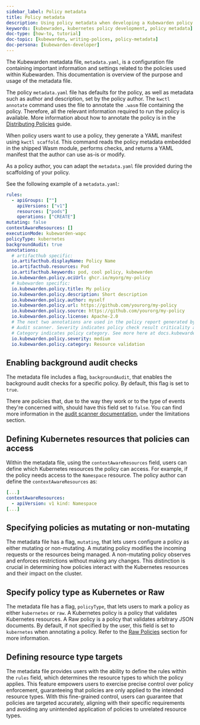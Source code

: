 ```yaml
---
sidebar_label: Policy metadata
title: Policy metadata
description: Using policy metadata when developing a Kubewarden policy.
keywords: [kubewraden, kubernetes policy development, policy metadata]
doc-type: [how-to, tutorial]
doc-topic: [kubewarden, writing-polices, policy-metadata]
doc-persona: [kubewarden-developer]
---
```


<head>
  <link rel="canonical" href="https://docs.kubewarden.io/writing-policies/metadata"/>
</head>

The Kubewarden metadata file, `metadata.yaml`,
is a configuration file containing important information and settings
related to the policies used within Kubewarden.
This documentation is overview of the purpose and usage of the metadata file.

The policy `metadata.yaml` file has defaults for the policy,
as well as metadata such as author and description,
set by the policy author.
The `kwctl annotate` command uses the file to annotate the `.wasm` file containing the policy.
Therefore, all the relevant information required to run the policy is available.
More information about how to annotate the policy is in the
[Distributing Policies](../distributing-policies.md) guide.

When policy users want to use a policy, they generate a YAML manifest using `kwctl scaffold`.
This command reads the policy metadata embedded in the shipped Wasm module,
performs checks, and returns a YAML manifest that the author can use as-is or modify.

As a policy author, you can adapt the `metadata.yaml` file provided during the
scaffolding of your policy.

See the following example of a `metadata.yaml`:

```yaml
rules:
  - apiGroups: [""]
    apiVersions: ["v1"]
    resources: ["pods"]
    operations: ["CREATE"]
mutating: false
contextAwareResources: []
executionMode: kubewarden-wapc
policyType: kubernetes
backgroundAudit: true
annotations:
  # artifacthub specific:
  io.artifacthub.displayName: Policy Name
  io.artifacthub.resources: Pod
  io.artifacthub.keywords: pod, cool policy, kubewarden
  io.kubewarden.policy.ociUrl: ghcr.io/myorg/my-policy
  # kubewarden specific:
  io.kubewarden.policy.title: My policy
  io.kubewarden.policy.description: Short description
  io.kubewarden.policy.author: myself
  io.kubewarden.policy.url: https://github.com/yourorg/my-policy
  io.kubewarden.policy.source: https://github.com/yourorg/my-policy
  io.kubewarden.policy.license: Apache-2.0
  # The next two annotations are used in the policy report generated by the
  # Audit scanner. Severity indicates policy check result criticality and
  # Category indicates policy category. See more here at docs.kubewarden.io
  io.kubewarden.policy.severity: medium
  io.kubewarden.policy.category: Resource validation
```

## Enabling background audit checks

The metadata file includes a flag, `backgroundAudit`,
that enables the background audit checks for a specific policy.
By default, this flag is set to `true`.

There are policies that, due to the way they work or to the type of events they're concerned with,
should have this field set to `false`.
You can find more information in the
[audit scanner documentation](../explanations/audit-scanner#limitations),
under the limitations section.

## Defining Kubernetes resources that policies can access

Within the metadata file,
using the `contextAwareResources` field,
users can define which Kubernetes resources the policy can access.
For example, if the policy needs access to the `Namespace` resource.
The policy author can define the `contextAwareResources` as:

```yaml
[...]
contextAwareResources:
  - apiVersion: v1 kind: Namespace
[...]
```

## Specifying policies as mutating or non-mutating

The metadata file has a flag, `mutating`,
that lets users configure a policy as either mutating or non-mutating.
A mutating policy modifies the incoming requests or the resources being managed.
A non-mutating policy observes and enforces restrictions without making any changes.
This distinction is crucial in determining how policies interact with the Kubernetes resources and their impact on the cluster.

## Specify policy type as Kubernetes or Raw

The metadata file has a flag, `policyType`, that lets users to mark a policy as either `kubernetes` or `raw`.
A Kubernetes policy is a policy that validates Kubernetes resources.
A Raw policy is a policy that validates arbitrary JSON documents.
By default, if not specified by the user, this field is set to `kubernetes` when annotating a policy.
Refer to the [Raw Policies](../howtos/raw-policies.md) section for more information.

## Defining resource type targets

The metadata file provides users with the ability to define the rules within the `rules` field,
which determines the resource types to which the policy applies.
This feature empowers users to exercise precise control over policy enforcement,
guaranteeing that policies are only applied to the intended resource types.
With this fine-grained control, users can guarantee that policies are targeted accurately,
aligning with their specific requirements and avoiding any unintended application of policies to unrelated resource types.
